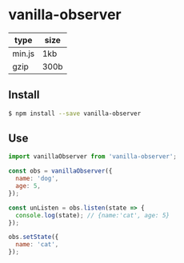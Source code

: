# vanilla-observer

| type   | size |
| ------ | ---- |
| min.js | 1kb  |
| gzip   | 300b |

## Install

```sh
$ npm install --save vanilla-observer
```

## Use

```js
import vanillaObserver from 'vanilla-observer';

const obs = vanillaObserver({
  name: 'dog',
  age: 5,
});

const unListen = obs.listen(state => {
  console.log(state); // {name:'cat', age: 5}
});

obs.setState({
  name: 'cat',
});
```
